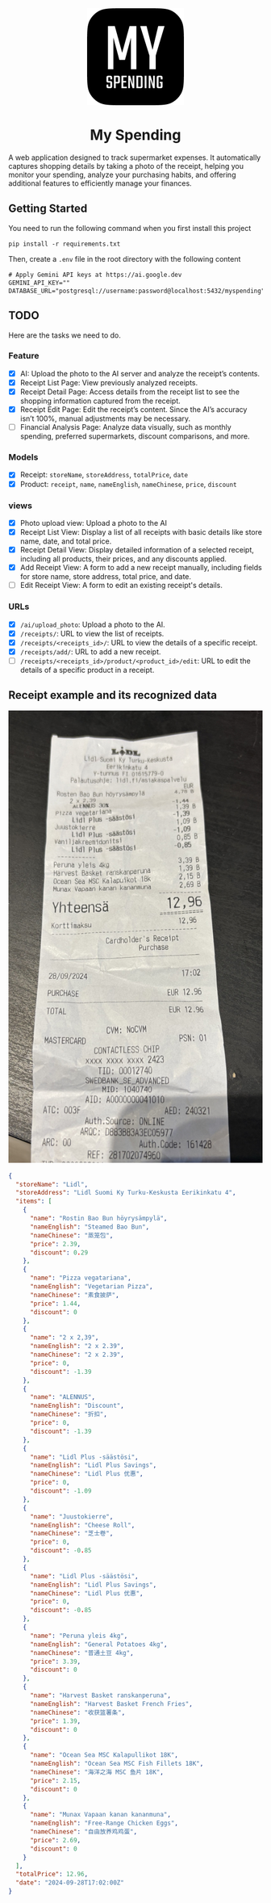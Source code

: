<div align="center">
  <a href="https://myspending.onrender.com/">
    <picture>
      <img alt="logo" src="render/static/render/logo-192.png" height="192">
    </picture>
  </a>
  <h1>My Spending</h1>
</div>
A web application designed to track supermarket expenses. It automatically captures shopping details by taking a photo of the receipt, helping you monitor your spending, analyze your purchasing habits, and offering additional features to efficiently manage your finances.

## Getting Started
You need to run the following command when you first install this project
```shell
pip install -r requirements.txt
```

Then, create a `.env` file in the root directory with the following content
```shell
# Apply Gemini API keys at https://ai.google.dev
GEMINI_API_KEY="" 
DATABASE_URL="postgresql://username:password@localhost:5432/myspending"
```

## TODO
Here are the tasks we need to do.

### Feature
- [x] AI: Upload the photo to the AI server and analyze the receipt’s contents.
- [x] Receipt List Page: View previously analyzed receipts.
- [x] Receipt Detail Page: Access details from the receipt list to see the shopping information captured from the receipt.
- [x] Receipt Edit Page: Edit the receipt’s content. Since the AI’s accuracy isn’t 100%, manual adjustments may be necessary.
- [ ] Financial Analysis Page: Analyze data visually, such as monthly spending, preferred supermarkets, discount comparisons, and more.

### Models
- [x] Receipt: `storeName`, `storeAddress`, `totalPrice`, `date`
- [x] Product: `receipt`, `name`, `nameEnglish`, `nameChinese`, `price`, `discount`

### views
- [x] Photo upload view: Upload a photo to the AI
- [x] Receipt List View: Display a list of all receipts with basic details like store name, date, and total price.
- [x] Receipt Detail View: Display detailed information of a selected receipt, including all products, their prices, and any discounts applied.
- [x] Add Receipt View: A form to add a new receipt manually, including fields for store name, store address, total price, and date.
- [ ] Edit Receipt View: A form to edit an existing receipt's details.

### URLs
- [x] `/ai/upload_photo`: Upload a photo to the AI.
- [x] `/receipts/`: URL to view the list of receipts.
- [x] `/receipts/<receipts_id>/`: URL to view the details of a specific receipt.
- [x] `/receipts/add/`: URL to add a new receipt.
- [ ] `/receipts/<receipts_id>/product/<product_id>/edit`: URL to edit the details of a specific product in a receipt.

## Receipt example and its recognized data
![example](/readme/example.jpeg)

```json
{
  "storeName": "Lidl",
  "storeAddress": "Lidl Suomi Ky Turku-Keskusta Eerikinkatu 4",
  "items": [
    {
      "name": "Rostin Bao Bun höyry­sämpy­lä",
      "nameEnglish": "Steamed Bao Bun",
      "nameChinese": "蒸笼包",
      "price": 2.39,
      "discount": 0.29
    },
    {
      "name": "Pizza vega­ta­ria­na",
      "nameEnglish": "Vegetarian Pizza",
      "nameChinese": "素食披萨",
      "price": 1.44,
      "discount": 0
    },
    {
      "name": "2 x 2,39",
      "nameEnglish": "2 x 2.39",
      "nameChinese": "2 x 2.39",
      "price": 0,
      "discount": -1.39
    },
    {
      "name": "ALENNUS",
      "nameEnglish": "Discount",
      "nameChinese": "折扣",
      "price": 0,
      "discount": -1.39
    },
    {
      "name": "Lidl Plus -säästösi",
      "nameEnglish": "Lidl Plus Savings",
      "nameChinese": "Lidl Plus 优惠",
      "price": 0,
      "discount": -1.09
    },
    {
      "name": "Juustokierre",
      "nameEnglish": "Cheese Roll",
      "nameChinese": "芝士卷",
      "price": 0,
      "discount": -0.85
    },
    {
      "name": "Lidl Plus -säästösi",
      "nameEnglish": "Lidl Plus Savings",
      "nameChinese": "Lidl Plus 优惠",
      "price": 0,
      "discount": -0.85
    },
    {
      "name": "Peruna yleis 4kg",
      "nameEnglish": "General Potatoes 4kg",
      "nameChinese": "普通土豆 4kg",
      "price": 3.39,
      "discount": 0
    },
    {
      "name": "Harvest Basket ranskanperuna",
      "nameEnglish": "Harvest Basket French Fries",
      "nameChinese": "收获篮薯条",
      "price": 1.39,
      "discount": 0
    },
    {
      "name": "Ocean Sea MSC Kalapullikot 18K",
      "nameEnglish": "Ocean Sea MSC Fish Fillets 18K",
      "nameChinese": "海洋之海 MSC 鱼片 18K",
      "price": 2.15,
      "discount": 0
    },
    {
      "name": "Munax Vapaan kanan kananmuna",
      "nameEnglish": "Free-Range Chicken Eggs",
      "nameChinese": "自由放养鸡鸡蛋",
      "price": 2.69,
      "discount": 0
    }
  ],
  "totalPrice": 12.96,
  "date": "2024-09-28T17:02:00Z"
}
```

